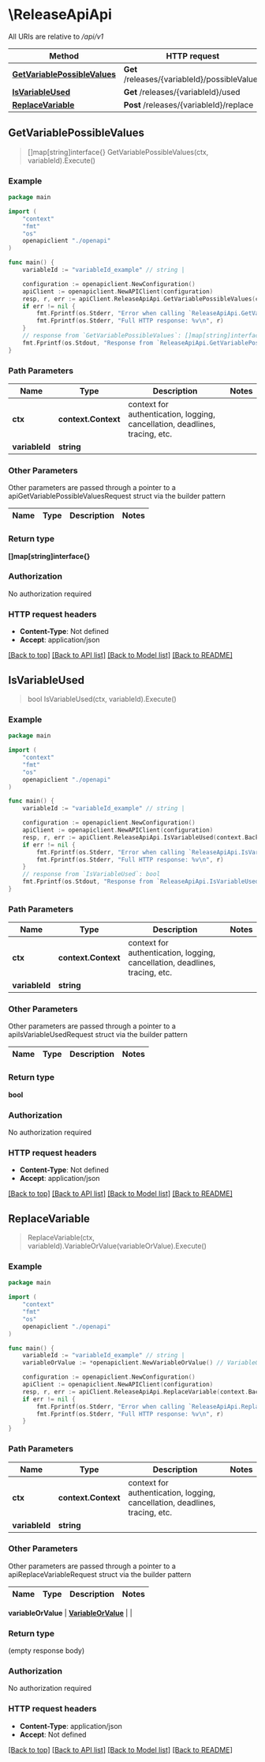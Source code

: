 # \ReleaseApiApi

All URIs are relative to */api/v1*

Method | HTTP request | Description
------------- | ------------- | -------------
[**GetVariablePossibleValues**](ReleaseApiApi.md#GetVariablePossibleValues) | **Get** /releases/{variableId}/possibleValues | 
[**IsVariableUsed**](ReleaseApiApi.md#IsVariableUsed) | **Get** /releases/{variableId}/used | 
[**ReplaceVariable**](ReleaseApiApi.md#ReplaceVariable) | **Post** /releases/{variableId}/replace | 



## GetVariablePossibleValues

> []map[string]interface{} GetVariablePossibleValues(ctx, variableId).Execute()



### Example

```go
package main

import (
    "context"
    "fmt"
    "os"
    openapiclient "./openapi"
)

func main() {
    variableId := "variableId_example" // string | 

    configuration := openapiclient.NewConfiguration()
    apiClient := openapiclient.NewAPIClient(configuration)
    resp, r, err := apiClient.ReleaseApiApi.GetVariablePossibleValues(context.Background(), variableId).Execute()
    if err != nil {
        fmt.Fprintf(os.Stderr, "Error when calling `ReleaseApiApi.GetVariablePossibleValues``: %v\n", err)
        fmt.Fprintf(os.Stderr, "Full HTTP response: %v\n", r)
    }
    // response from `GetVariablePossibleValues`: []map[string]interface{}
    fmt.Fprintf(os.Stdout, "Response from `ReleaseApiApi.GetVariablePossibleValues`: %v\n", resp)
}
```

### Path Parameters


Name | Type | Description  | Notes
------------- | ------------- | ------------- | -------------
**ctx** | **context.Context** | context for authentication, logging, cancellation, deadlines, tracing, etc.
**variableId** | **string** |  | 

### Other Parameters

Other parameters are passed through a pointer to a apiGetVariablePossibleValuesRequest struct via the builder pattern


Name | Type | Description  | Notes
------------- | ------------- | ------------- | -------------


### Return type

**[]map[string]interface{}**

### Authorization

No authorization required

### HTTP request headers

- **Content-Type**: Not defined
- **Accept**: application/json

[[Back to top]](#) [[Back to API list]](../README.md#documentation-for-api-endpoints)
[[Back to Model list]](../README.md#documentation-for-models)
[[Back to README]](../README.md)


## IsVariableUsed

> bool IsVariableUsed(ctx, variableId).Execute()



### Example

```go
package main

import (
    "context"
    "fmt"
    "os"
    openapiclient "./openapi"
)

func main() {
    variableId := "variableId_example" // string | 

    configuration := openapiclient.NewConfiguration()
    apiClient := openapiclient.NewAPIClient(configuration)
    resp, r, err := apiClient.ReleaseApiApi.IsVariableUsed(context.Background(), variableId).Execute()
    if err != nil {
        fmt.Fprintf(os.Stderr, "Error when calling `ReleaseApiApi.IsVariableUsed``: %v\n", err)
        fmt.Fprintf(os.Stderr, "Full HTTP response: %v\n", r)
    }
    // response from `IsVariableUsed`: bool
    fmt.Fprintf(os.Stdout, "Response from `ReleaseApiApi.IsVariableUsed`: %v\n", resp)
}
```

### Path Parameters


Name | Type | Description  | Notes
------------- | ------------- | ------------- | -------------
**ctx** | **context.Context** | context for authentication, logging, cancellation, deadlines, tracing, etc.
**variableId** | **string** |  | 

### Other Parameters

Other parameters are passed through a pointer to a apiIsVariableUsedRequest struct via the builder pattern


Name | Type | Description  | Notes
------------- | ------------- | ------------- | -------------


### Return type

**bool**

### Authorization

No authorization required

### HTTP request headers

- **Content-Type**: Not defined
- **Accept**: application/json

[[Back to top]](#) [[Back to API list]](../README.md#documentation-for-api-endpoints)
[[Back to Model list]](../README.md#documentation-for-models)
[[Back to README]](../README.md)


## ReplaceVariable

> ReplaceVariable(ctx, variableId).VariableOrValue(variableOrValue).Execute()



### Example

```go
package main

import (
    "context"
    "fmt"
    "os"
    openapiclient "./openapi"
)

func main() {
    variableId := "variableId_example" // string | 
    variableOrValue := *openapiclient.NewVariableOrValue() // VariableOrValue |  (optional)

    configuration := openapiclient.NewConfiguration()
    apiClient := openapiclient.NewAPIClient(configuration)
    resp, r, err := apiClient.ReleaseApiApi.ReplaceVariable(context.Background(), variableId).VariableOrValue(variableOrValue).Execute()
    if err != nil {
        fmt.Fprintf(os.Stderr, "Error when calling `ReleaseApiApi.ReplaceVariable``: %v\n", err)
        fmt.Fprintf(os.Stderr, "Full HTTP response: %v\n", r)
    }
}
```

### Path Parameters


Name | Type | Description  | Notes
------------- | ------------- | ------------- | -------------
**ctx** | **context.Context** | context for authentication, logging, cancellation, deadlines, tracing, etc.
**variableId** | **string** |  | 

### Other Parameters

Other parameters are passed through a pointer to a apiReplaceVariableRequest struct via the builder pattern


Name | Type | Description  | Notes
------------- | ------------- | ------------- | -------------

 **variableOrValue** | [**VariableOrValue**](VariableOrValue.md) |  | 

### Return type

 (empty response body)

### Authorization

No authorization required

### HTTP request headers

- **Content-Type**: application/json
- **Accept**: Not defined

[[Back to top]](#) [[Back to API list]](../README.md#documentation-for-api-endpoints)
[[Back to Model list]](../README.md#documentation-for-models)
[[Back to README]](../README.md)

